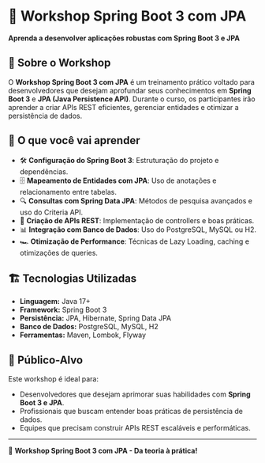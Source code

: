 # 🚀 Workshop Spring Boot 3 com JPA

**Aprenda a desenvolver aplicações robustas com Spring Boot 3 e JPA**

## 🎯 Sobre o Workshop
O **Workshop Spring Boot 3 com JPA** é um treinamento prático voltado para desenvolvedores que desejam aprofundar seus conhecimentos em **Spring Boot 3** e **JPA (Java Persistence API)**. Durante o curso, os participantes irão aprender a criar APIs REST eficientes, gerenciar entidades e otimizar a persistência de dados.

## 📌 O que você vai aprender
- 🛠 **Configuração do Spring Boot 3**: Estruturação do projeto e dependências.
- 🗄 **Mapeamento de Entidades com JPA**: Uso de anotações e relacionamento entre tabelas.
- 🔍 **Consultas com Spring Data JPA**: Métodos de pesquisa avançados e uso do Criteria API.
- 🚀 **Criação de APIs REST**: Implementação de controllers e boas práticas.
- 📊 **Integração com Banco de Dados**: Uso do PostgreSQL, MySQL ou H2.
- 🏎 **Otimização de Performance**: Técnicas de Lazy Loading, caching e otimizações de queries.

## 🏗️ Tecnologias Utilizadas
- **Linguagem:** Java 17+
- **Framework:** Spring Boot 3
- **Persistência:** JPA, Hibernate, Spring Data JPA
- **Banco de Dados:** PostgreSQL, MySQL, H2
- **Ferramentas:** Maven, Lombok, Flyway

## 📅 Público-Alvo
Este workshop é ideal para:
- Desenvolvedores que desejam aprimorar suas habilidades com **Spring Boot 3 e JPA**.
- Profissionais que buscam entender boas práticas de persistência de dados.
- Equipes que precisam construir APIs REST escaláveis e performáticas.

---

🚀 **Workshop Spring Boot 3 com JPA - Da teoria à prática!**

